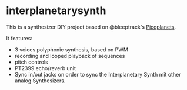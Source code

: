 # interplanetarysynth

This is a synthesizer DIY project based on @bleeptrack's [Picoplanets](https://github.com/bleeptrack/picoplanet).

It features:
- 3 voices polyphonic synthesis, based on PWM
- recording and looped playback of sequences
- pitch controls
- PT2399 echo/reverb unit
- Sync in/out jacks on order to sync the Interplanetary Synth mit other analog Synthesizers.
